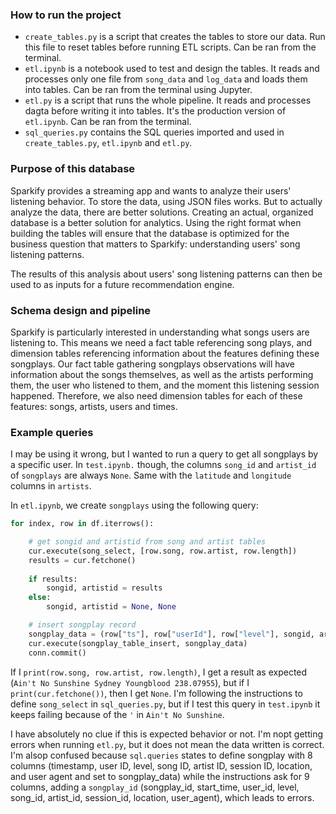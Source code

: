 ### How to run the project
- `create_tables.py` is a script that creates the tables to store our data.  Run this file to reset tables before running ETL scripts. Can be ran from the terminal.
- `etl.ipynb` is a notebook used to test and design the tables. It reads and processes only one file from `song_data` and `log_data` and loads them into tables. Can be ran from the terminal using Jupyter.
- `etl.py` is a script that runs the whole pipeline. It reads and processes dagta before writing it into tables. It's the production version of `etl.ipynb`. Can be ran from the terminal.
- `sql_queries.py` contains the SQL queries imported and used in `create_tables.py`, `etl.ipynb` and `etl.py`.


### Purpose of this database
Sparkify provides a streaming app and wants to analyze their users' listening behavior. To store the data, using JSON files works. But to actually analyze the data, there are better solutions. Creating an actual, organized database is a better solution for analytics. Using the right format when building the tables will ensure that the database is optimized for the business question that matters to Sparkify: understanding users' song listening patterns.

The results of this analysis about users' song listening patterns can then be used to as inputs for a future recommendation engine.


### Schema design and pipeline
Sparkify is particularly interested in understanding what songs users are listening to. This means we need a fact table referencing song plays, and dimension tables referencing information about the features defining these songplays. Our fact table gathering songplays observations will have information about the songs themselves, as well as the artists performing them, the user who listened to them, and the moment this listening session happened. Therefore, we also need dimension tables for each of these features: songs, artists, users and times.


### Example queries
I may be using it wrong, but I wanted to run a query to get all songplays by a specific user. In `test.ipynb.` though, the columns `song_id` and `artist_id` of `songplays` are always `None`. Same with the `latitude` and `longitude` columns in `artists`.

In `etl.ipynb`, we create `songplays` using the following query:
```python
for index, row in df.iterrows():

    # get songid and artistid from song and artist tables
    cur.execute(song_select, [row.song, row.artist, row.length])
    results = cur.fetchone()
    
    if results:
        songid, artistid = results
    else:
        songid, artistid = None, None

    # insert songplay record
    songplay_data = (row["ts"], row["userId"], row["level"], songid, artistid, row["sessionId"], row["location"], row["userAgent"])
    cur.execute(songplay_table_insert, songplay_data)
    conn.commit()
```

If I `print(row.song, row.artist, row.length)`, I get a result as expected (`Ain't No Sunshine Sydney Youngblood 238.07955`), but if I `print(cur.fetchone())`, then I get `None`.  I'm following the instructions to define `song_select` in `sql_queries.py`, but if I test this query in `test.ipynb` it keeps failing because of the `'` in `Ain't No Sunshine`.

I have absolutely no clue if this is expected behavior or not. I'm nopt getting errors when running `etl.py`, but it does not mean the data written is correct. I'm alsop confused because `sql.queries` states to define songplay with 8 columns (timestamp, user ID, level, song ID, artist ID, session ID, location, and user agent and set to songplay_data) while the instructions ask for 9 columns, adding a `songplay_id` (songplay_id, start_time, user_id, level, song_id, artist_id, session_id, location, user_agent), which leads to errors.